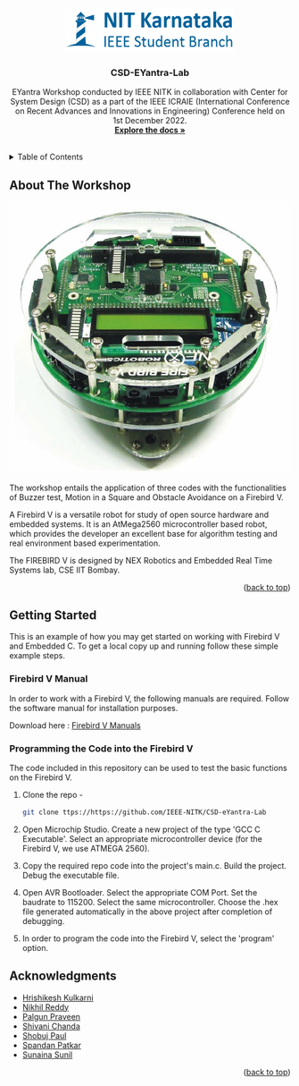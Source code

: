 <!-- Improved compatibility of back to top link: See: https://github.com/othneildrew/Best-README-Template/pull/73 -->
<a name="readme-top"></a>
<!--
*** Thanks for checking out the Best-README-Template. If you have a suggestion
*** that would make this better, please fork the repo and create a pull request
*** or simply open an issue with the tag "enhancement".
*** Don't forget to give the project a star!
*** Thanks again! Now go create something AMAZING! :D
-->



<!-- PROJECT SHIELDS -->
<!--
*** I'm using markdown "reference style" links for readability.
*** Reference links are enclosed in brackets [ ] instead of parentheses ( ).
*** See the bottom of this document for the declaration of the reference variables
*** for contributors-url, forks-url, etc. This is an optional, concise syntax you may use.
*** https://www.markdownguide.org/basic-syntax/#reference-style-links
-->

<!-- PROJECT LOGO -->
<br />
<div align="center">
  <a href="https://https://github.com/IEEE-NITK/CSD-eYantra-Lab">
    <img src="images/logo.png" alt="Logo" width="300" height="80">
  </a>

<h3 align="center">CSD-EYantra-Lab</h3>

  <p align="center">
    EYantra Workshop conducted by IEEE NITK in collaboration with Center for System Design (CSD) as a part of the IEEE ICRAIE (International Conference on Recent Advances and Innovations in Engineering) Conference held on 1st December 2022.
    <br />
    <a href="https://https://github.com/IEEE-NITK/CSD-eYantra-Lab"><strong>Explore the docs »</strong></a>
    <br />
    <br />
  </p>
</div>



<!-- TABLE OF CONTENTS -->
<details>
  <summary>Table of Contents</summary>
  <ol>
    <li>
      <a href="#about-the-workshop">About the Workshop</a>
    </li>
    <li>
      <a href="#getting-started">Getting Started</a>
      <ul>
        <li><a href="#prerequisites">Firebird V Manual</a></li>
        <li><a href="#installation">Programming the Code into the Firebird V</a></li>
      </ul>
    <li><a href="#acknowledgments">Acknowledgments</a></li>
  </ol>
</details>



<!-- ABOUT THE WORKSHOP -->
## About The Workshop

![Fire Bird V](images/firebirdv.jpeg)

The workshop entails the application of three codes with the functionalities of Buzzer test, Motion in a Square and Obstacle Avoidance on a Firebird V. 

A Firebird V is a versatile robot for study of open source hardware and embedded systems. It is an AtMega2560 microcontroller based robot, which provides the developer an excellent base for algorithm testing and real environment based experimentation. 

The FIREBIRD V is designed by NEX Robotics and Embedded Real Time Systems lab, CSE IIT Bombay.

<p align="right">(<a href="#readme-top">back to top</a>)</p>


<!-- GETTING STARTED -->
## Getting Started

This is an example of how you may get started on working with Firebird V and Embedded C.
To get a local copy up and running follow these simple example steps.

### Firebird V Manual

In order to work with a Firebird V, the following manuals are required. Follow the software manual for installation purposes.

Download here : <a href="https://drive.google.com/drive/folders/1GdCj5TaqzaT_NTc_QpTy5f5eUMnEj1Um?usp=sharing">Firebird V Manuals</a>

### Programming the Code into the Firebird V

The code included in this repository can be used to test the basic functions on the Firebird V.

1. Clone the repo - 
   ```sh
   git clone ttps://https://github.com/IEEE-NITK/CSD-eYantra-Lab
   ```

2. Open Microchip Studio. Create a new project of the type 'GCC C Executable'. Select an appropriate microcontroller device (for the Firebird V, we use ATMEGA 2560). 

3. Copy the required repo code into the project's main.c. Build the project. Debug the executable file. 

4. Open AVR Bootloader. Select the appropriate COM Port. Set the baudrate to 115200. Select the same microcontroller. Choose the .hex file generated automatically in the above project after completion of debugging.

5. In order to program the code into the Firebird V, select the 'program' option.

<!-- ACKNOWLEDGMENTS -->
## Acknowledgments

* [Hrishikesh Kulkarni](https://github.com/HrishiCoolkarni)
* [Nikhil Reddy](https://github.com/nikhilreddy2002)
* [Palgun Praveen](https://github.com/Palgun7)
* [Shivani Chanda](https://github.com/Shivani-Chanda)
* [Shobuj Paul](https://github.com/Shobuj-Paul)
* [Spandan Patkar](https://github.com/SpandanPatkar)
* [Sunaina Sunil](https://github.com/SunainaSunil)


<p align="right">(<a href="#readme-top">back to top</a>)</p>



<!-- MARKDOWN LINKS & IMAGES -->
<!-- https://www.markdownguide.org/basic-syntax/#reference-style-links -->
[contributors-shield]: https://img.shields.io/github/contributors/github_username/repo_name.svg?style=for-the-badge
[contributors-url]: https://github.com/github_username/repo_name/graphs/contributors
[forks-shield]: https://img.shields.io/github/forks/github_username/repo_name.svg?style=for-the-badge
[forks-url]: https://github.com/github_username/repo_name/network/members
[stars-shield]: https://img.shields.io/github/stars/github_username/repo_name.svg?style=for-the-badge
[stars-url]: https://github.com/github_username/repo_name/stargazers
[issues-shield]: https://img.shields.io/github/issues/github_username/repo_name.svg?style=for-the-badge
[issues-url]: https://github.com/github_username/repo_name/issues
[license-shield]: https://img.shields.io/github/license/github_username/repo_name.svg?style=for-the-badge
[license-url]: https://github.com/github_username/repo_name/blob/master/LICENSE.txt
[linkedin-shield]: https://img.shields.io/badge/-LinkedIn-black.svg?style=for-the-badge&logo=linkedin&colorB=555
[linkedin-url]: https://linkedin.com/in/linkedin_username
[product-screenshot]: images/screenshot.png
[Next.js]: https://img.shields.io/badge/next.js-000000?style=for-the-badge&logo=nextdotjs&logoColor=white
[Next-url]: https://nextjs.org/
[React.js]: https://img.shields.io/badge/React-20232A?style=for-the-badge&logo=react&logoColor=61DAFB
[React-url]: https://reactjs.org/
[Vue.js]: https://img.shields.io/badge/Vue.js-35495E?style=for-the-badge&logo=vuedotjs&logoColor=4FC08D
[Vue-url]: https://vuejs.org/
[Angular.io]: https://img.shields.io/badge/Angular-DD0031?style=for-the-badge&logo=angular&logoColor=white
[Angular-url]: https://angular.io/
[Svelte.dev]: https://img.shields.io/badge/Svelte-4A4A55?style=for-the-badge&logo=svelte&logoColor=FF3E00
[Svelte-url]: https://svelte.dev/
[Laravel.com]: https://img.shields.io/badge/Laravel-FF2D20?style=for-the-badge&logo=laravel&logoColor=white
[Laravel-url]: https://laravel.com
[Bootstrap.com]: https://img.shields.io/badge/Bootstrap-563D7C?style=for-the-badge&logo=bootstrap&logoColor=white
[Bootstrap-url]: https://getbootstrap.com
[JQuery.com]: https://img.shields.io/badge/jQuery-0769AD?style=for-the-badge&logo=jquery&logoColor=white
[JQuery-url]: https://jquery.com 
